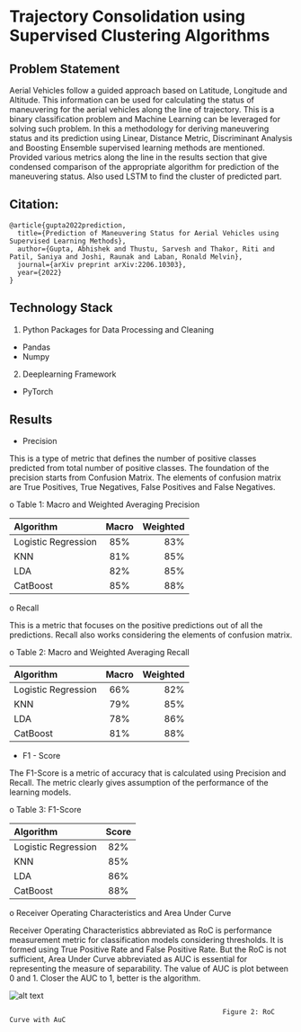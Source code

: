 # Trajectory Consolidation using Supervised Clustering Algorithms
## Problem Statement 
Aerial Vehicles follow a guided approach based on Latitude, Longitude and Altitude. This information can be used for calculating the status of maneuvering for the aerial vehicles along the line of trajectory. This is a binary classification problem and Machine Learning can be leveraged for solving such problem. In this a methodology for deriving maneuvering status and its prediction using Linear, Distance Metric, Discriminant Analysis and Boosting Ensemble supervised learning methods are mentioned. Provided various metrics along the line in the results section that give condensed comparison of the appropriate algorithm for prediction of the maneuvering status. Also used LSTM to find the cluster of predicted part.

## Citation:

```
@article{gupta2022prediction,
  title={Prediction of Maneuvering Status for Aerial Vehicles using Supervised Learning Methods},
  author={Gupta, Abhishek and Thustu, Sarvesh and Thakor, Riti and Patil, Saniya and Joshi, Raunak and Laban, Ronald Melvin},
  journal={arXiv preprint arXiv:2206.10303},
  year={2022}
}

```

## Technology Stack
1. Python Packages for Data Processing and Cleaning
* Pandas
* Numpy

2. Deeplearning Framework
* PyTorch

## Results


* Precision 

This is a type of metric that defines the number of positive classes predicted from total number of positive classes. The foundation of the precision starts from Confusion Matrix. The elements of confusion matrix are True Positives, True Negatives, False Positives and False Negatives. 


o Table 1: Macro and Weighted Averaging Precision


| Algorithm | Macro | Weighted |
| :---         |     :---:      |          ---: |
| Logistic Regression |85% | 83% |
| KNN | 81% | 85% |
| LDA | 82% | 85% |
| CatBoost | 85% | 88% |


o Recall 

This is a metric that focuses on the positive predictions out of all the predictions. Recall also works considering the elements of confusion matrix.


o Table 2: Macro and Weighted Averaging Recall


|Algorithm | Macro | Weighted |
| :---         |     :---:      |          ---: |
|Logistic Regression | 66% | 82% |
|KNN | 79% | 85% |
| LDA | 78% | 86% |
| CatBoost | 81% | 88% |


* F1 - Score

The F1-Score is a metric of accuracy that is calculated using Precision and Recall. The metric clearly gives
assumption of the performance of the learning models.


o Table 3: F1-Score


|Algorithm | Score |
| :---         |     :---:      |
|Logistic Regression | 82% |
|KNN | 85% |
|LDA | 86% |
| CatBoost | 88% |


o Receiver Operating Characteristics and Area Under Curve


Receiver Operating Characteristics abbreviated as RoC is performance measurement metric for classification models considering thresholds. It is formed using True Positive Rate and False Positive Rate. But the RoC is not sufficient, Area Under Curve abbreviated as AUC is essential for representing the measure of separability. The value of AUC is plot between 0 and 1. Closer the AUC to 1, better is the algorithm.


![alt text](Results/roc-auc.png)

                                                         Figure 2: RoC Curve with AuC





























